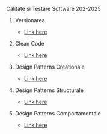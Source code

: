 Calitate si Testare Software 202-2025

1. Versionarea

   - [Link here](<./Recap/Versionare(1).md>)

2. Clean Code

   - [Link here](<./Recap/CleanCode(2).md>)

3. Design Patterns Creationale

   - [Link here](<./Recap/CreationalDB(3)/0_IntroducereainDesignPatterns(1).md>)

4. Design Patterns Structurale

   - [Link here](<./Recap/StructuralDB(4)/0_IntroducereainDesignPatternsStructurale(1).md>)

5. Design Patterns Comportamentale
   - [Link here](<./Recap/BehavioralDB(4)/0_IntroinDesignPatternsComportamentale.md>)
